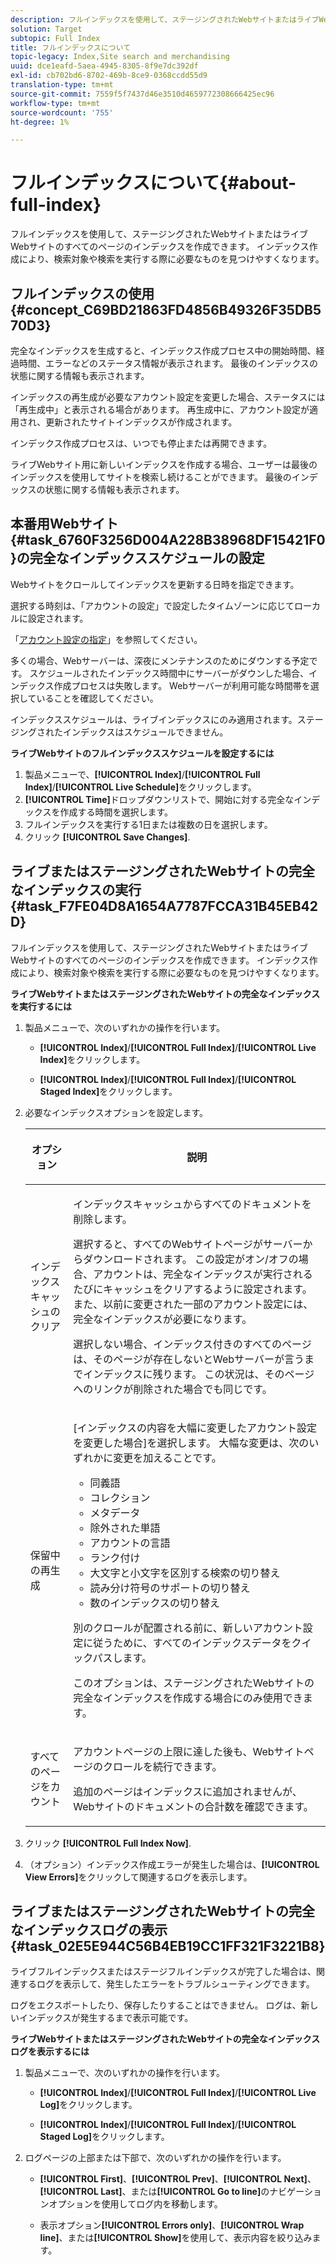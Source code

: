 ```yaml
---
description: フルインデックスを使用して、ステージングされたWebサイトまたはライブWebサイトのすべてのページのインデックスを作成できます。 インデックス作成により、検索対象や検索を実行する際に必要なものを見つけやすくなります。
solution: Target
subtopic: Full Index
title: フルインデックスについて
topic-legacy: Index,Site search and merchandising
uuid: dce1eafd-5aea-4945-8305-8f9e7dc392df
exl-id: cb702bd6-8702-469b-8ce9-0368ccdd55d9
translation-type: tm+mt
source-git-commit: 7559f5f7437d46e3510d4659772308666425ec96
workflow-type: tm+mt
source-wordcount: '755'
ht-degree: 1%

---
```


# フルインデックスについて{#about-full-index}

フルインデックスを使用して、ステージングされたWebサイトまたはライブWebサイトのすべてのページのインデックスを作成できます。 インデックス作成により、検索対象や検索を実行する際に必要なものを見つけやすくなります。

## フルインデックスの使用{#concept_C69BD21863FD4856B49326F35DB570D3}

完全なインデックスを生成すると、インデックス作成プロセス中の開始時間、経過時間、エラーなどのステータス情報が表示されます。 最後のインデックスの状態に関する情報も表示されます。

インデックスの再生成が必要なアカウント設定を変更した場合、ステータスには「再生成中」と表示される場合があります。 再生成中に、アカウント設定が適用され、更新されたサイトインデックスが作成されます。

インデックス作成プロセスは、いつでも停止または再開できます。

ライブWebサイト用に新しいインデックスを作成する場合、ユーザーは最後のインデックスを使用してサイトを検索し続けることができます。 最後のインデックスの状態に関する情報も表示されます。

## 本番用Webサイト{#task_6760F3256D004A228B38968DF15421F0}の完全なインデックススケジュールの設定

Webサイトをクロールしてインデックスを更新する日時を指定できます。

選択する時刻は、「アカウントの設定」で設定したタイムゾーンに応じてローカルに設定されます。

「[アカウント設定の指定](../c-about-settings-menu/c-about-account-options-menu.md#task_80A38D0C8E4F453395BD67B81E4B45D9)」を参照してください。

多くの場合、Webサーバーは、深夜にメンテナンスのためにダウンする予定です。 スケジュールされたインデックス時間中にサーバーがダウンした場合、インデックス作成プロセスは失敗します。 Webサーバーが利用可能な時間帯を選択していることを確認してください。

インデックススケジュールは、ライブインデックスにのみ適用されます。ステージングされたインデックスはスケジュールできません。

**ライブWebサイトのフルインデックススケジュールを設定するには**

1. 製品メニューで、**[!UICONTROL Index]**/**[!UICONTROL Full Index]**/**[!UICONTROL Live Schedule]**&#x200B;をクリックします。
1. **[!UICONTROL Time]**&#x200B;ドロップダウンリストで、開始に対する完全なインデックスを作成する時間を選択します。
1. フルインデックスを実行する1日または複数の日を選択します。
1. クリック **[!UICONTROL Save Changes]**.

## ライブまたはステージングされたWebサイトの完全なインデックスの実行{#task_F7FE04D8A1654A7787FCCA31B45EB42D}

フルインデックスを使用して、ステージングされたWebサイトまたはライブWebサイトのすべてのページのインデックスを作成できます。 インデックス作成により、検索対象や検索を実行する際に必要なものを見つけやすくなります。

**ライブWebサイトまたはステージングされたWebサイトの完全なインデックスを実行するには**

1. 製品メニューで、次のいずれかの操作を行います。

   * **[!UICONTROL Index]**/**[!UICONTROL Full Index]**/**[!UICONTROL Live Index]**&#x200B;をクリックします。

   * **[!UICONTROL Index]**/**[!UICONTROL Full Index]**/**[!UICONTROL Staged Index]**&#x200B;をクリックします。

1. 必要なインデックスオプションを設定します。

   <table> 
    <thead> 
    <tr> 
    <th colname="col1" class="entry"> <p>オプション </p> </th> 
    <th colname="col2" class="entry"> <p>説明 </p> </th> 
    </tr> 
    </thead>
    <tbody> 
    <tr> 
    <td colname="col1"> <p>インデックスキャッシュのクリア </p> </td> 
    <td colname="col2"> <p>インデックスキャッシュからすべてのドキュメントを削除します。 </p> <p>選択すると、すべてのWebサイトページがサーバーからダウンロードされます。 この設定がオン/オフの場合、アカウントは、完全なインデックスが実行されるたびにキャッシュをクリアするように設定されます。 また、以前に変更された一部のアカウント設定には、完全なインデックスが必要になります。 </p> <p>選択しない場合、インデックス付きのすべてのページは、そのページが存在しないとWebサーバーが言うまでインデックスに残ります。 この状況は、そのページへのリンクが削除された場合でも同じです。 </p> </td> 
    </tr> 
    <tr> 
    <td colname="col1"> <p>保留中の再生成 </p> </td> 
    <td colname="col2"> <p>[インデックスの内容を大幅に変更したアカウント設定を変更した場合]を選択します。 大幅な変更は、次のいずれかに変更を加えることです。 
    <ul id="ul_4EB8FF692FEB47BBB9A64D61299380D1"> 
    <li id="li_7CF8D286512F4210BEA3DB9F0EFA097A">同義語 </li> 
    <li id="li_8178ABC342BB4365B3927E20433756E3">コレクション </li> 
    <li id="li_57C8BD06BFA64AFAA2C9EF2CC59520EF">メタデータ </li> 
    <li id="li_C4B6A7DA023B4A43991D03EC592170C9">除外された単語 </li> 
    <li id="li_9E0AD4B6DDC24A5A8FB5C2C1CCD5348A">アカウントの言語 </li> 
    <li id="li_338F107547DF48AAA0EF90F4AD8664A5">ランク付け </li> 
    <li id="li_7F49B86D94974E79AAD381A64A1400F2">大文字と小文字を区別する検索の切り替え </li> 
    <li id="li_E8FE6EE240A840AC826ADF4294AAC6F6">読み分け符号のサポートの切り替え </li> 
    <li id="li_51763D482DCB4ED0972966F492B8C0F2">数のインデックスの切り替え </li> 
    </ul> </p> <p>別のクロールが配置される前に、新しいアカウント設定に従うために、すべてのインデックスデータをクイックパスします。 </p> <p>このオプションは、ステージングされたWebサイトの完全なインデックスを作成する場合にのみ使用できます。 </p> </td> 
    </tr> 
    <tr> 
    <td colname="col1"> <p>すべてのページをカウント </p> </td> 
    <td colname="col2"> <p>アカウントページの上限に達した後も、Webサイトページのクロールを続行できます。 </p> <p>追加のページはインデックスに追加されませんが、Webサイトのドキュメントの合計数を確認できます。 </p> </td> 
    </tr> 
    </tbody> 
    </table>

1. クリック **[!UICONTROL Full Index Now]**.
1. （オプション）インデックス作成エラーが発生した場合は、**[!UICONTROL View Errors]**&#x200B;をクリックして関連するログを表示します。

## ライブまたはステージングされたWebサイトの完全なインデックスログの表示{#task_02E5E944C56B4EB19CC1FF321F3221B8}

ライブフルインデックスまたはステージフルインデックスが完了した場合は、関連するログを表示して、発生したエラーをトラブルシューティングできます。

ログをエクスポートしたり、保存したりすることはできません。 ログは、新しいインデックスが発生するまで表示可能です。

**ライブWebサイトまたはステージングされたWebサイトの完全なインデックスログを表示するには**

1. 製品メニューで、次のいずれかの操作を行います。

   * **[!UICONTROL Index]**/**[!UICONTROL Full Index]**/**[!UICONTROL Live Log]**&#x200B;をクリックします。

   * **[!UICONTROL Index]**/**[!UICONTROL Full Index]**/**[!UICONTROL Staged Log]**&#x200B;をクリックします。

1. ログページの上部または下部で、次のいずれかの操作を行います。

   * **[!UICONTROL First]**、**[!UICONTROL Prev]**、**[!UICONTROL Next]**、**[!UICONTROL Last]**、または&#x200B;**[!UICONTROL Go to line]**&#x200B;のナビゲーションオプションを使用してログ内を移動します。

   * 表示オプション&#x200B;**[!UICONTROL Errors only]**、**[!UICONTROL Wrap line]**、または&#x200B;**[!UICONTROL Show]**&#x200B;を使用して、表示内容を絞り込みます。
